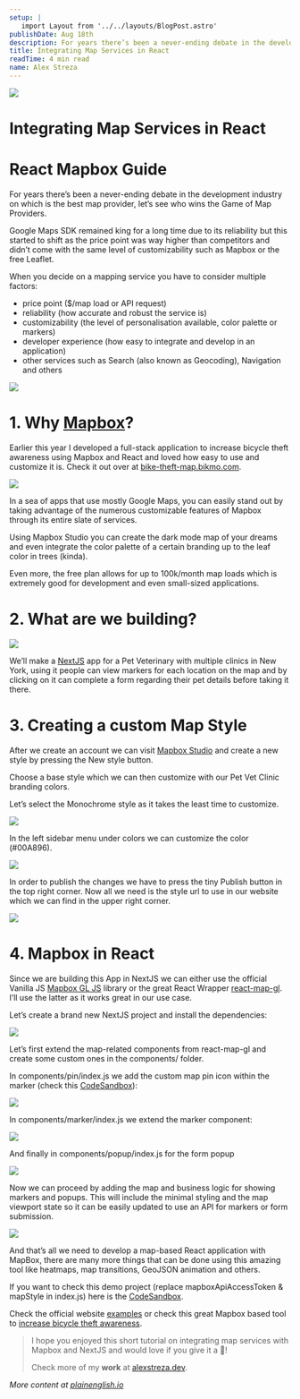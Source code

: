 ```yaml
---
setup: |
   import Layout from '../../layouts/BlogPost.astro'
publishDate: Aug 18th
description: For years there’s been a never-ending debate in the development industry on which is the best map provider, let’s see who wins the Game of Map Providers. Google Maps SDK remained king for a long time…
title: Integrating Map Services in React
readTime: 4 min read
name: Alex Streza
---
```

![](https://miro.medium.com/max/1400/0*bcucYGcemS9QQ7qp)

Integrating Map Services in React
=================================

React Mapbox Guide
==================

For years there’s been a never-ending debate in the development industry on which is the best map provider, let’s see who wins the Game of Map Providers.

Google Maps SDK remained king for a long time due to its reliability but this started to shift as the price point was way higher than competitors and didn’t come with the same level of customizability such as Mapbox or the free Leaflet.

When you decide on a mapping service you have to consider multiple factors:

*   price point ($/map load or API request)
*   reliability (how accurate and robust the service is)
*   customizability (the level of personalisation available, color palette or markers)
*   developer experience (how easy to integrate and develop in an application)
*   other services such as Search (also known as Geocoding), Navigation and others

![](https://miro.medium.com/max/1000/0*YCsDSMz_cLWDA-h5)

1\. Why [Mapbox](https://www.mapbox.com/)?
==========================================

Earlier this year I developed a full-stack application to increase bicycle theft awareness using Mapbox and React and loved how easy to use and customize it is. Check it out over at [bike-theft-map.bikmo.com](https://bike-theft-map.bikmo.com/).

![](https://miro.medium.com/max/1400/0*ufznDnQ2BCn9Z0Kx)

In a sea of apps that use mostly Google Maps, you can easily stand out by taking advantage of the numerous customizable features of Mapbox through its entire slate of services.

Using Mapbox Studio you can create the dark mode map of your dreams and even integrate the color palette of a certain branding up to the leaf color in trees (kinda).

Even more, the free plan allows for up to 100k/month map loads which is extremely good for development and even small-sized applications.

2\. What are we building?
=========================

![](https://miro.medium.com/max/1400/0*XapYfE2iyzxw_FUr)

We’ll make a [NextJS](https://nextjs.org/) app for a Pet Veterinary with multiple clinics in New York, using it people can view markers for each location on the map and by clicking on it can complete a form regarding their pet details before taking it there.

3\. Creating a custom Map Style
===============================

After we create an account we can visit [Mapbox Studio](https://studio.mapbox.com/) and create a new style by pressing the New style button.

Choose a base style which we can then customize with our Pet Vet Clinic branding colors.

Let’s select the Monochrome style as it takes the least time to customize.

![](https://miro.medium.com/max/1400/0*syjqGBcWD6GA7hjm)

In the left sidebar menu under colors we can customize the color (#00A896).

![](https://miro.medium.com/max/1400/0*SKVMeLcQ6GqUM-oy)

In order to publish the changes we have to press the tiny Publish button in the top right corner. Now all we need is the style url to use in our website which we can find in the upper right corner.

![](https://miro.medium.com/max/1400/0*kpS4tRwhMPUSB7Wp)

4\. Mapbox in React
===================

Since we are building this App in NextJS we can either use the official Vanilla JS [Mapbox GL JS](https://docs.mapbox.com/mapbox-gl-js/example/) library or the great React Wrapper [react-map-gl](https://visgl.github.io/react-map-gl/). I’ll use the latter as it works great in our use case.

Let’s create a brand new NextJS project and install the dependencies:

![](https://miro.medium.com/max/1400/1*2LMrBK0aJXCMe4bpjn6uCQ.png)

Let’s first extend the map-related components from react-map-gl and create some custom ones in the components/ folder.

In components/pin/index.js we add the custom map pin icon within the marker (check this [CodeSandbox](https://codesandbox.io/s/react-mapbox-example-t7xv0?file=/pages/index.js)):

![](https://miro.medium.com/max/1400/1*R3ERu6Ss42qm5OzvMm_XXw.png)

In components/marker/index.js we extend the marker component:

![](https://miro.medium.com/max/1400/1*LoTCYIClalhxt1gyJkcWvA.png)

And finally in components/popup/index.js for the form popup

![](https://miro.medium.com/max/1400/1*Ls1WOC55SOpjETPrCeySZA.png)

Now we can proceed by adding the map and business logic for showing markers and popups. This will include the minimal styling and the map viewport state so it can be easily updated to use an API for markers or form submission.

![](https://miro.medium.com/max/1400/1*HElcQN1WmU2NKt-wxtrFqw.png)

And that’s all we need to develop a map-based React application with MapBox, there are many more things that can be done using this amazing tool like heatmaps, map transitions, GeoJSON animation and others.

If you want to check this demo project (replace mapboxApiAccessToken & mapStyle in index.js) here is the [CodeSandbox](https://codesandbox.io/s/react-mapbox-example-t7xv0?file=/pages/index.js).

Check the official website [examples](https://visgl.github.io/react-map-gl/examples) or check this great Mapbox based tool to [increase bicycle theft awareness](https://bike-theft-map.bikmo.com/).

> I hope you enjoyed this short tutorial on integrating map services with Mapbox and NextJS and would love if you give it a 🦄!
> 
> Check more of my **work** at [alexstreza.dev](http://alexstreza.dev/).

_More content at_ [_plainenglish.io_](http://plainenglish.io/)